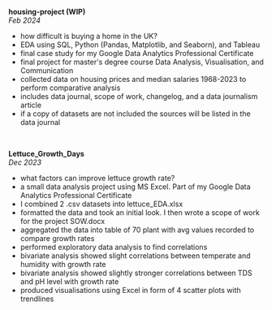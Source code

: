 **housing-project (WIP)**  
*Feb 2024*
- how difficult is buying a home in the UK?
- EDA using SQL, Python (Pandas, Matplotlib, and Seaborn), and Tableau
- final case study for my Google Data Analytics Professional Certificate
- final project for master's degree course Data Analysis, Visualisation, and Communication
- collected data on housing prices and median salaries 1968-2023 to perform comparative analysis
- includes data journal, scope of work, changelog, and a data journalism article
- if a copy of datasets are not included the sources will be listed in the data journal

<br>

**Lettuce_Growth_Days**  
*Dec 2023*
- what factors can improve lettuce growth rate?
- a small data analysis project using MS Excel. Part of my Google Data Analytics Professional Certificate
- I combined 2 .csv datasets into lettuce_EDA.xlsx
- formatted the data and took an initial look. I then wrote a scope of work for the project SOW.docx
- aggregated the data into table of 70 plant with avg values recorded to compare growth rates
- performed exploratory data analysis to find correlations
- bivariate analysis showed slight correlations between temperate and humidity with growth rate
- bivariate analysis showed slightly stronger correlations between TDS and pH level with growth rate
- produced visualisations using Excel in form of 4 scatter plots with trendlines
